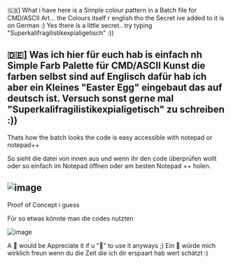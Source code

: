🇬🇧] What i have here is a Simple colour pattern in a Batch file for CMD/ASCII Art... the Colours itself r english tho the Secret ive added to it is on German :) Yes there is a little secret.. try typing "Superkalifragilistikexpialigetisch" :))

🇩🇪] Was ich hier für euch hab is einfach nh Simple Farb Palette für CMD/ASCII Kunst die farben selbst sind auf Englisch dafür hab ich aber ein Kleines "Easter Egg" eingebaut das auf deutsch ist. Versuch sonst gerne mal "Superkalifragilistikexpialigetisch" zu schreiben :))
---------------------------------------------------------------------------------------------------
Thats how the batch looks the code is easy accessible with notepad or notepad++

So sieht die datei von innen aus und wenn ihr den code überprüfen wollt oder so einfach im Notepad öffnen oder am besten Notepad ++ holen.

![image](https://github.com/R3d-Developer/Simple-Colour-Batch/assets/88716926/89da54d2-b60d-41c5-ac22-15a876f29530)
------------------------------------------------------------------------------------------------------------
Proof of Concept i guess

Für so etwas könnte man die codes nutzten

![image](https://github.com/R3d-Developer/Simple-Colour-Batch/assets/88716926/0b7566f7-85ad-49dc-862d-966455b7062a)

A 🌟 would be Appreciate it if u "🎪" to use it anyways ;)
Ein 🌟 würde mich wirklich freun wenn du die Zeit die ich dir erspaart hab wert schätzt :)
